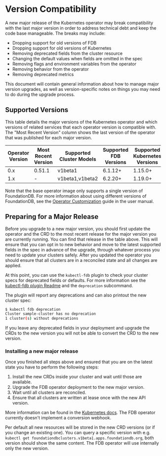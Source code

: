 # Version Compatibility

A new major release of the Kubernetes operator may break compatibility with the
last major version in order to address technical debt and keep the code base
manageable. The breaks may include:

* Dropping support for old versions of FDB
* Dropping support for old versions of Kubernetes
* Removing deprecated fields from the cluster resource
* Changing the default values when fields are omitted in the spec
* Removing flags and environment variables from the operator
* Removing behavior from the operator
* Removing deprecated metrics

This document will contain general information about how to manage major version
upgrades, as well as version-specific notes on things you may need to do during
the upgrade process.

## Supported Versions

This table details the major versions of the Kubernetes operator and which
versions of related services that each operator version is compatible with. The
"Most Recent Version" column shows the last version of the operator that was
published for each major version.

| Operator Version | Most Recent Version | Supported Cluster Models | Supported FDB Versions | Supported Kubernetes Versions |
|------------------|---------------------|--------------------------|------------------------|-------------------------------|
| 0.x              | 0.51.1              | v1beta1                  | 6.1.12+                | 1.15.0+                       |
| 1.x              | -                   | v1beta1,v1beta2          | 6.2.20+                | 1.19.0+                       |

Note that the base operator image only supports a single version of FoundationDB. For more information about using different versions of FoundationDB, see the [Operator Customization](/docs/manual/operator_customization.md) guide in the user manual.

## Preparing for a Major Release

Before you upgrade to a new major version, you should first update the operator
and the CRD to the most recent release for the major version you are currently
running. You can find that release in the table above. This will ensure that you
can opt in to new behavior and move to the latest supported fields in the spec
in advance of the upgrade, through whatever process you need to update your
clusters safely.
After you updated the operator you should ensure that all clusters are in a reconciled state and all changes are applied.


At this point, you can use the `kubectl-fdb` plugin to check your cluster specs for deprecated fields or defaults.
For more information see the [kubectl-fdb plugin Readme](../kubectl-fdb/Readme.md) and the `deprecation` subcommand.

The plugin will report any deprecations and can also printout the new cluster spec:

```bash
$ kubectl fdb deprecation
Cluster sample-cluster has no deprecation
1 cluster(s) without deprecations
```

If you leave any deprecated fields in your deployment and upgrade the CRDs to the new version you will not be able to convert the CRD to the new version.

### Installing a new major release

Once you finished all steps above and ensured that you are on the latest state you have to perform the following steps:

1. Install the new CRDs inside your cluster and wait until those are available.
2. Upgrade the FDB operator deployment to the new major version.
3. Wait until all clusters are reconciled.
4. Ensure that all clusters are written at lease once with the new API version.

More information can be found in the [Kubernetes docs](https://kubernetes.io/docs/tasks/extend-kubernetes/custom-resources/custom-resource-definition-versioning/#before-you-begin).
The FDB operator currently doesn't implement a conversion webhook.

Per default all new resources will be stored in the new CRD versions (or if you change an existing one).
You can query a specific version with e.g. `kubectl get foundationdbclusters.v1beta1.apps.foundationdb.org`, both version should show the same content.
The FDB operator will use internally only the new version.
